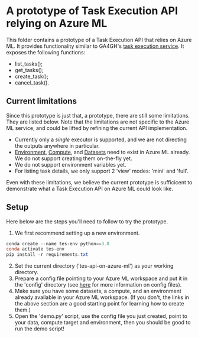 # A prototype of Task Execution API relying on Azure ML

This folder contains a prototype of a Task Execution API that relies on Azure ML. It provides functionality similar to GA4GH's [task execution service](https://ga4gh.github.io/task-execution-schemas/docs/). It exposes the following functions:
- list_tasks();
- get_tasks();
- create_task();
- cancel_task().

## Current limitations

Since this prototype is just that, a prototype, there are still some limitations. They are listed below. Note that the limitations are not specific to the Azure ML service, and could be lifted by refining the current API implementation.
- Currently only a _single_ executor is supported, and we are not directing the outputs anywhere in particular.
- [Environment](https://docs.microsoft.com/en-us/azure/machine-learning/concept-environments), [Compute](https://docs.microsoft.com/en-us/azure/machine-learning/concept-compute-target), and [Datasets](https://docs.microsoft.com/en-us/azure/machine-learning/concept-data#datasets) need to exist in Azure ML already. We do not support creating them on-the-fly yet.
- We do not support environment variables yet.
- For listing task details, we only support 2 'view' modes: 'mini' and 'full'.

Even with these limitations, we believe the current prototype is sufficicent to demonstrate what a Task Execution API on Azure ML could look like.

## Setup

Here below are the steps you'll need to follow to try the prototype.

1. We first recommend setting up a new environment.
```ps1
conda create --name tes-env python==3.8
conda activate tes-env
pip install -r requirements.txt
```
2. Set the current directory ('tes-api-on-azure-ml') as your working directory.
3. Prepare a config file pointing to your Azure ML workspace and put it in the 'config' directory (see [here](https://docs.microsoft.com/en-us/azure/machine-learning/how-to-configure-environment#workspace) for more information on config files).
4. Make sure you have some datasets, a compute, and an environment already available in your Azure ML workspace. (If you don't, the links in the above section are a good starting point for learning how to create them.)
5. Open the 'demo.py' script, use the config file you just created, point to your data, compute target and environment, then you should be good to run the demo script!